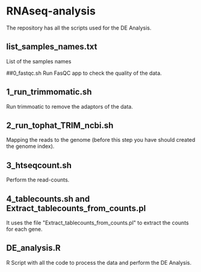 # RNAseq-analysis
The repository has all the scripts used for the DE Analysis.

## list_samples_names.txt
List of the samples names

##0_fastqc.sh
Run FasQC app to check the quality of the data.

## 1_run_trimmomatic.sh
Run trimmoatic to remove the adaptors of the data.

## 2_run_tophat_TRIM_ncbi.sh
Mapping the reads to the genome (before this step you have should created the genome index).

## 3_htseqcount.sh
Perform the read-counts.

## 4_tablecounts.sh and Extract_tablecounts_from_counts.pl
It uses the file "Extract_tablecounts_from_counts.pl" to extract the counts for each gene.

## DE_analysis.R
R Script with all the code to process the data and perform the DE Analysis.
